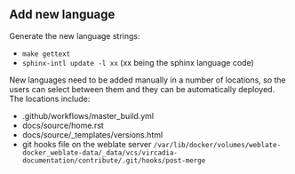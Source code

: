 ## Add new language

Generate the new language strings:
- `make gettext`
- `sphinx-intl update -l xx` (xx being the sphinx language code)

New languages need to be added manually in a number of locations, so the users can select between them and they can be automatically deployed.
The locations include:
- .github/workflows/master_build.yml
- docs/source/home.rst
- docs/source/_templates/versions.html
- git hooks file on the weblate server `/var/lib/docker/volumes/weblate-docker_weblate-data/_data/vcs/vircadia-documentation/contribute/.git/hooks/post-merge`